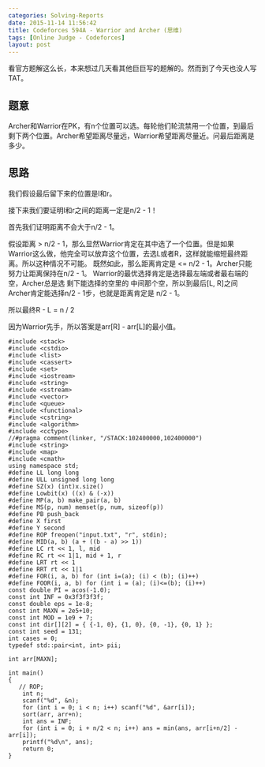 ```yaml
---
categories: Solving-Reports
date: 2015-11-14 11:56:42
title: Codeforces 594A - Warrior and Archer (思维)
tags: [Online Judge - Codeforces]
layout: post
---
```


看官方题解这么长，本来想过几天看其他巨巨写的题解的。然而到了今天也没人写TAT。

 ## 题意

Archer和Warrior在PK，有n个位置可以选。每轮他们轮流禁用一个位置，到最后剩下两个位置。Archer希望距离尽量远，Warrior希望距离尽量近。问最后距离是多少。

 ## 思路

我们假设最后留下来的位置是l和r。

接下来我们要证明l和r之间的距离一定是n/2 - 1！

首先我们证明距离不会大于n/2 - 1。

假设距离 > n/2 - 1，那么显然Warrior肯定在其中选了一个位置。但是如果Warrior这么做，他完全可以放弃这个位置，去选L或者R，这样就能缩短最终距离。所以这种情况不可能。
既然如此，那么距离肯定是 <= n/2 - 1。Archer只能努力让距离保持在n/2 - 1。
Warrior的最优选择肯定是选择最左端或者最右端的空，Archer总是选 剩下能选择的空里的 中间那个空，所以到最后[L, R]之间Archer肯定能选择n/2 - 1步，也就是距离肯定是 n/2 - 1。

所以最终R - L = n / 2

因为Warrior先手，所以答案是arr[R] - arr[L]的最小值。

```
#include <stack>
#include <cstdio>
#include <list>
#include <cassert>
#include <set>
#include <iostream>
#include <string>
#include <sstream>
#include <vector>
#include <queue>
#include <functional>
#include <cstring>
#include <algorithm>
#include <cctype>
//#pragma comment(linker, "/STACK:102400000,102400000")
#include <string>
#include <map>
#include <cmath>
using namespace std;
#define LL long long
#define ULL unsigned long long
#define SZ(x) (int)x.size()
#define Lowbit(x) ((x) & (-x))
#define MP(a, b) make_pair(a, b)
#define MS(p, num) memset(p, num, sizeof(p))
#define PB push_back
#define X first
#define Y second
#define ROP freopen("input.txt", "r", stdin);
#define MID(a, b) (a + ((b - a) >> 1))
#define LC rt << 1, l, mid
#define RC rt << 1|1, mid + 1, r
#define LRT rt << 1
#define RRT rt << 1|1
#define FOR(i, a, b) for (int i=(a); (i) < (b); (i)++)
#define FOOR(i, a, b) for (int i = (a); (i)<=(b); (i)++)
const double PI = acos(-1.0);
const int INF = 0x3f3f3f3f;
const double eps = 1e-8;
const int MAXN = 2e5+10;
const int MOD = 1e9 + 7;
const int dir[][2] = { {-1, 0}, {1, 0}, {0, -1}, {0, 1} };
const int seed = 131;
int cases = 0;
typedef std::pair<int, int> pii;
 
int arr[MAXN];
 
int main()
{
   // ROP;
    int n;
    scanf("%d", &n);
    for (int i = 0; i < n; i++) scanf("%d", &arr[i]);
    sort(arr, arr+n);
    int ans = INF;
    for (int i = 0; i + n/2 < n; i++) ans = min(ans, arr[i+n/2] - arr[i]);
    printf("%d\n", ans);
    return 0;
}
```
